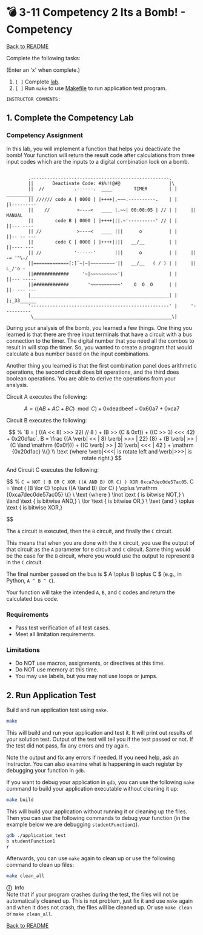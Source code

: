 
# 💣 3-11 Competency 2 Its a Bomb! - Competency

[Back to README](README.md)

Complete the following tasks:

(Enter an 'x' when complete.)

1. `[ ]` Complete [lab](4_lab.nasm).
2. `[ ]` Run `make` to use [Makefile](Makefile) to run application test 
program.

```
INSTRUCTOR COMMENTS:  
```


## 1. Complete the Competency Lab

### Competency Assignment

In this lab, you will implement a function that helps you deactivate the bomb! 
Your function will return the result code after calculations from three input 
codes which are the inputs to a digital combination lock on a bomb. 

``` vim (for color)

        .---------------------------------------------------.               
        ||       Deactivate Code: #$%!!@#@                  |\               
        ||  //           .------.  ____        TIMER        | |      __________
        || ////// code A | 0000 | |++++|,~~~.----------.    | |     |l---------
        ||    //          >----<   ____ |.~~| 00:08:05 | // | |     || MANUAL  
        ||        code B | 0000 | |++++|||.~'----------' // | |     ||--- ---- 
        || //             >----<   ____ |||      o          | |     ||-- -- ---
        ||        code C | 0000 | |++++||||   __/__         | |     ||---- --- 
        || //            '------'       |||      o          | |     || -= '"\-/
        ||=============[:]`~|~|~~~~~~~~~'||   __/__   ( / ) | |     ||  L_/'o -
        ||#############     '~|~~~~~~~~~~'|                 | |     ||--- -----
        ||#############       '~~~~~~~~~~~'    O  O  O      | |     ||- --- ---
        |___________________________________________________| |     |;_33______
        '---------------------------------------------------' |     '----------
         \___________________________________________________\|               

```

During your analysis of the bomb, you learned a few things. One thing you 
learned is that there are three input terminals that have a circuit with a bus 
connection to the timer.  The digital number that you need all the combos to 
result in will stop the timer. So, you wanted to create a program that would 
calculate a bus number based on the input combinations. 

Another thing you learned is that the first combination panel does arithmetic 
operations, the second circuit does bit operations, and the third does boolean 
operations. You are able to derive the operations from your analysis.

Circuit A executes the following:

$$ 
    % `A = ( (A*B + A*C + B*C) % C ) - 0x60a7 + 0xca7`.
    A = ((AB + AC + BC) \mod C)
    + \mathrm {0xdeadbeef} - \mathrm {0x60a7} + \mathrm {0xca7}
$$

Circuit B executes the following:

$$
    % `B = ( ((A << 8) >>> 22) // 8 ) + (B >> (C & 0xf)) + ((C >> 3) <<< 42) + 0x20d1ac`.
    B = \frac {(A \verb| << | 8) \verb| >>> | 22} {8} 
    + (B \verb| >> | (C \land \mathrm {0x0f}))
    + ((C \verb| >> | 3) \verb| <<< | 42 ) + \mathrm {0x20d1ac}
    \\{}
    \\
    \text {where \verb|<<<| is rotate left and \verb|>>>| is rotate right.}
$$

And Circuit C executes the following:

$$
    % `C = NOT ( B OR C XOR ((A AND B) OR C) ) XOR 0xca7dec0de57ac05`.
    C = \lnot ( (B \lor C) \oplus ((A \land B) \lor C) ) 
    \oplus \mathrm {0xca7dec0de57ac05}
    \\{}
    \\
    \text {where } \lnot \text { is bitwise NOT,} \\
    \land \text { is bitwise AND,} \\
    \lor \text { is bitwise OR,} \\
    \text {and } \oplus \text { is bitwise XOR,}


$$

The `A` circuit is executed, then the `B` circuit, and finally the `C` 
circuit. 

This means that when you are done with the `A` circuit, you use the output of that circuit as the `A` parameter for `B` circuit and `C` circuit.
Same thing would be the case for the `B` circuit, where you would use the output to represent `B` in the `C` circuit.

The final number passed on the bus is $ A \oplus B \oplus C $ (e.g.,
in Python, `A ^ B ^ C`).

Your function will take the intended `A`, `B`, and `C` codes and return the 
calculated bus code. 


### Requirements

- Pass test verification of all test cases.
- Meet all limitation requirements.


### Limitations

- Do NOT use macros, assignments, or directives at this time.
- Do NOT use memory at this time.
- You may use labels, but you may not use loops or jumps.


## 2. Run Application Test

Build and run application test using `make`.

``` sh
make
```

This will build and run your application and test it. It will print out 
results of your solution test. Output of the test will tell you if the test 
passed or not.  If the test did not pass, fix any errors and try again.

Note the output and fix any errors if needed. If you need help, ask an 
instructor. You can also examine what is happening in each register by 
debugging your function in `gdb`.

If you want to debug your application in `gdb`, you can use the following 
`make` command to build your application executable without cleaning it up:

``` sh
make build
```

This will build your application without running it or cleaning up the files. 
Then you can use the following commands to debug your function (in the example 
below we are debugging `studentFunction1`).

``` sh
gdb ./application_test
b studentFunction1
r
```

Afterwards, you can use `make` again to clean up or use the following command 
to clean up files:

``` sh
make clean_all
```

<span class="box-purple"><span class="bar-purple">
    <span class="purple">**ⓘ**</span>&nbsp; Info   
</span><span class="inner">
    Note that if your program crashes during the test, the files will not be 
    automatically cleaned up. This is not problem, just fix it and use `make` 
    again and when it does not crash, the files will be cleaned up. Or use
    `make clean` or `make clean_all`.
</span></span>


[Back to README](README.md)

<link rel="stylesheet" href="../.css/boxes.css">


<!--- End of file. --->
